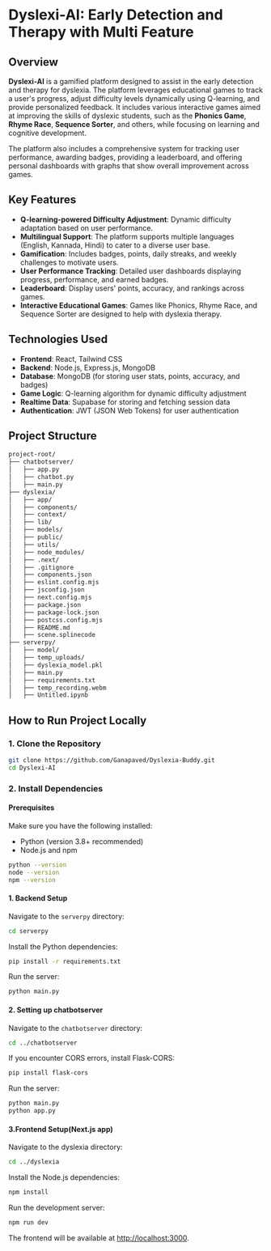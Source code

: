 # **Dyslexi-AI: Early Detection and Therapy with Multi Feature**

## **Overview**

**Dyslexi-AI** is a gamified platform designed to assist in the early detection and therapy for dyslexia. The platform leverages educational games to track a user's progress, adjust difficulty levels dynamically using Q-learning, and provide personalized feedback. It includes various interactive games aimed at improving the skills of dyslexic students, such as the **Phonics Game**, **Rhyme Race**, **Sequence Sorter**, and others, while focusing on learning and cognitive development.

The platform also includes a comprehensive system for tracking user performance, awarding badges, providing a leaderboard, and offering personal dashboards with graphs that show overall improvement across games.

## **Key Features**

- **Q-learning-powered Difficulty Adjustment**: Dynamic difficulty adaptation based on user performance.
- **Multilingual Support**: The platform supports multiple languages (English, Kannada, Hindi) to cater to a diverse user base.
- **Gamification**: Includes badges, points, daily streaks, and weekly challenges to motivate users.
- **User Performance Tracking**: Detailed user dashboards displaying progress, performance, and earned badges.
- **Leaderboard**: Display users' points, accuracy, and rankings across games.
- **Interactive Educational Games**: Games like Phonics, Rhyme Race, and Sequence Sorter are designed to help with dyslexia therapy.

## **Technologies Used**

- **Frontend**: React, Tailwind CSS
- **Backend**: Node.js, Express.js, MongoDB
- **Database**: MongoDB (for storing user stats, points, accuracy, and badges)
- **Game Logic**: Q-learning algorithm for dynamic difficulty adjustment
- **Realtime Data**: Supabase for storing and fetching session data
- **Authentication**: JWT (JSON Web Tokens) for user authentication

## **Project Structure**

```bash
project-root/
├── chatbotserver/
│   ├── app.py
│   ├── chatbot.py
│   ├── main.py
├── dyslexia/
│   ├── app/
│   ├── components/
│   ├── context/
│   ├── lib/
│   ├── models/
│   ├── public/
│   ├── utils/
│   ├── node_modules/
│   ├── .next/
│   ├── .gitignore
│   ├── components.json
│   ├── eslint.config.mjs
│   ├── jsconfig.json
│   ├── next.config.mjs
│   ├── package.json
│   ├── package-lock.json
│   ├── postcss.config.mjs
│   ├── README.md
│   ├── scene.splinecode
├── serverpy/
│   ├── model/
│   ├── temp_uploads/
│   ├── dyslexia_model.pkl
│   ├── main.py
│   ├── requirements.txt
│   ├── temp_recording.webm
│   ├── Untitled.ipynb
```
## **How to Run Project Locally**
### 1. Clone the Repository
```bash
git clone https://github.com/Ganapaved/Dyslexia-Buddy.git
cd Dyslexi-AI
```
### 2. Install Dependencies
#### Prerequisites
Make sure you have the following installed:
- Python (version 3.8+ recommended)
- Node.js and npm
```bash
python --version
node --version
npm --version
```
#### 1. Backend Setup
Navigate to the ```serverpy``` directory:
```bash
cd serverpy
```
Install the Python dependencies:
```bash
pip install -r requirements.txt
```
Run the server:
```bash
python main.py
```
#### 2.  Setting up chatbotserver
Navigate to the ```chatbotserver``` directory:
```bash
cd ../chatbotserver
```
If you encounter CORS errors, install Flask-CORS:
```bash
pip install flask-cors
```
Run the server:
```bash
python main.py
python app.py
```
#### 3.Frontend Setup(Next.js app)
Navigate to the dyslexia directory:
```bash
cd ../dyslexia
```
Install the Node.js dependencies:
```bash
npm install
```
Run the development server:
```bash
npm run dev
```
The frontend will be available at [http://localhost:3000](http://localhost:3000/).




